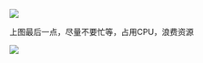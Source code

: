 ![](https://gitee.com/hxc8/images8/raw/master/img/202407191123739.jpg)

上图最后一点，尽量不要忙等，占用CPU，浪费资源

![](https://gitee.com/hxc8/images8/raw/master/img/202407191123217.jpg)
